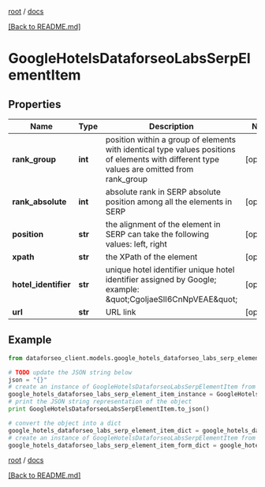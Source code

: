 [root](./../ "root") / [docs](./ "docs")

[[Back to README.md]](./../README.md "[Back to README.md]")

# GoogleHotelsDataforseoLabsSerpElementItem

## Properties

Name | Type | Description | Notes
------------ | ------------- | ------------- | -------------
**rank_group** | **int** | position within a group of elements with identical type values positions of elements with different type values are omitted from rank_group | [optional]
**rank_absolute** | **int** | absolute rank in SERP absolute position among all the elements in SERP | [optional]
**position** | **str** | the alignment of the element in SERP can take the following values: left, right | [optional]
**xpath** | **str** | the XPath of the element | [optional]
**hotel_identifier** | **str** | unique hotel identifier unique hotel identifier assigned by Google; example: \&quot;CgoIjaeSlI6CnNpVEAE\&quot; | [optional]
**url** | **str** | URL link | [optional]

## Example

```python
from dataforseo_client.models.google_hotels_dataforseo_labs_serp_element_item import GoogleHotelsDataforseoLabsSerpElementItem

# TODO update the JSON string below
json = "{}"
# create an instance of GoogleHotelsDataforseoLabsSerpElementItem from a JSON string
google_hotels_dataforseo_labs_serp_element_item_instance = GoogleHotelsDataforseoLabsSerpElementItem.from_json(json)
# print the JSON string representation of the object
print GoogleHotelsDataforseoLabsSerpElementItem.to_json()

# convert the object into a dict
google_hotels_dataforseo_labs_serp_element_item_dict = google_hotels_dataforseo_labs_serp_element_item_instance.to_dict()
# create an instance of GoogleHotelsDataforseoLabsSerpElementItem from a dict
google_hotels_dataforseo_labs_serp_element_item_form_dict = google_hotels_dataforseo_labs_serp_element_item.from_dict(google_hotels_dataforseo_labs_serp_element_item_dict)
```

  

[root](./../ "root") / [docs](./ "docs")

[[Back to README.md]](./../README.md "[Back to README.md]")